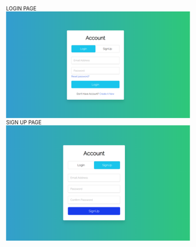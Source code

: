 LOGIN PAGE
![image alt](https://github.com/chilaka-eswari/login_page/blob/e42bf694760dcab669ce7b133d16867c93140f86/login_page.png)
SIGN UP PAGE
![image alt](https://github.com/chilaka-eswari/login_page/blob/a433a178e35acf06226db93c38388423fe50c927/signUp_page.png)
